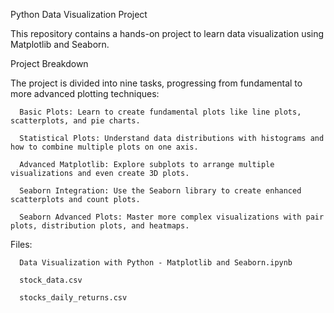 Python Data Visualization Project

This repository contains a hands-on project to learn data visualization using Matplotlib and Seaborn.

Project Breakdown

The project is divided into nine tasks, progressing from fundamental to more advanced plotting techniques:

      Basic Plots: Learn to create fundamental plots like line plots, scatterplots, and pie charts.
      
      Statistical Plots: Understand data distributions with histograms and how to combine multiple plots on one axis.
      
      Advanced Matplotlib: Explore subplots to arrange multiple visualizations and even create 3D plots.
      
      Seaborn Integration: Use the Seaborn library to create enhanced scatterplots and count plots.
      
      Seaborn Advanced Plots: Master more complex visualizations with pair plots, distribution plots, and heatmaps.

  Files:

      Data Visualization with Python - Matplotlib and Seaborn.ipynb

      stock_data.csv

      stocks_daily_returns.csv
